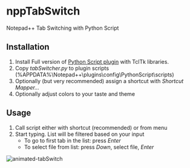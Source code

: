 # nppTabSwitch
Notepad++ Tab Switching with Python Script

## Installation
1. Install Full version of [Python Script plugin](https://github.com/bruderstein/PythonScript) with TclTk libraries.  
1. Copy *tabSwitcher.py* to plugin scripts (%APPDATA%\Notepad++\plugins\config\PythonScript\scripts)
1. Optionally (but very recommended) assign a shortcut with *Shortcut Mapper...*
1. Optionally adjust colors to your taste and theme

## Usage
1. Call script either with shortcut (recommended) or from menu
1. Start typing. List will be filtered based on your input
    * To go to first tab in the list: press *Enter*
    * To select file from list: press *Down*, select file, *Enter*

![animated-tabSwitch](https://user-images.githubusercontent.com/22909498/76699036-e1b1ec80-66b1-11ea-81cb-07648e3f0f5b.gif)
